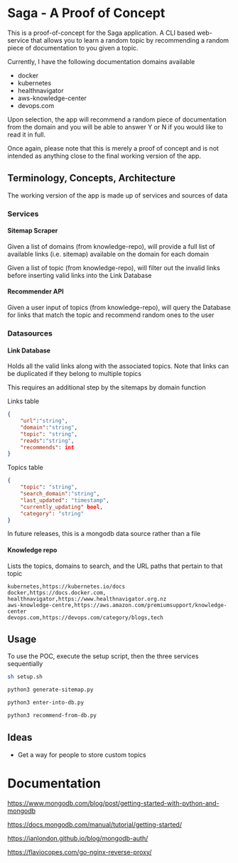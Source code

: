 # Saga - A Proof of Concept

This is a proof-of-concept for the Saga application. A CLI based web-service that allows you to learn a random topic by recommending a random piece of documentation to you given a topic.

Currently, I have the following documentation domains available
* docker 
* kubernetes
* healthnavigator
* aws-knowledge-center
* devops.com

Upon selection, the app will recommend a random piece of documentation from the domain and you will be able to answer Y or N if you would like to read it in full.

Once again, please note that this is merely a proof of concept and is not intended as anything close to the final working version of the app.

## Terminology, Concepts, Architecture

The working version of the app is made up of services and sources of data

### Services

#### Sitemap Scraper

Given a list of domains (from knowledge-repo), will provide a full list of available links (i.e. sitemap) available on the domain for each domain

Given a list of topic (from knowledge-repo), will filter out the invalid links before inserting valid links into the Link Database

#### Recommender API

Given a user input of topics (from knowledge-repo), will query the Database for links that match the topic and recommend random ones to the user

### Datasources

#### Link Database

Holds all the valid links along with the associated topics. Note that links can be duplicated if they belong to multiple topics

This requires an additional step by the sitemaps by domain function

Links table
```json
{
    "url":"string",
    "domain":"string",
    "topic": "string",
    "reads":"string",
    "recommends": int
}
```

Topics table
```json
{
    "topic": "string",
    "search_domain":"string",
    "last_updated": "timestamp",
    "currently_updating" bool,
    "category": "string"
}
```

In future releases, this is a mongodb data source rather than a file

#### Knowledge repo

Lists the topics, domains to search, and the URL paths that pertain to that topic

```
kubernetes,https://kubernetes.io/docs
docker,https://docs.docker.com,
healthnavigator,https://www.healthnavigator.org.nz
aws-knowledge-centre,https://aws.amazon.com/premiumsupport/knowledge-center
devops.com,https://devops.com/category/blogs,tech
```

## Usage

To use the POC, execute the setup script, then the three services sequentially

```bash
sh setup.sh

python3 generate-sitemap.py

python3 enter-into-db.py

python3 recommend-from-db.py
```

## Ideas

* Get a way for people to store custom topics

# Documentation

https://www.mongodb.com/blog/post/getting-started-with-python-and-mongodb

https://docs.mongodb.com/manual/tutorial/getting-started/

https://ianlondon.github.io/blog/mongodb-auth/

https://flaviocopes.com/go-nginx-reverse-proxy/
